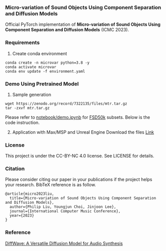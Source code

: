 ### Micro-variation of Sound Objects Using Component Separation and Diffusion Models
Official PyTorch implementation of **Micro-variation of Sound Objects Using Component Separation and Diffusion Models** (ICMC 2023).

### Requirements
1. Create conda environment
```
conda create -n microvar python=3.8 -y
conda activate microvar
conda env update -f environment.yaml
```

### Demo Using Pretrained Model
1. Sample generation
```
wget https://zenodo.org/record/7322135/files/mtr.tar.gz
tar -zxvf mtr.tar.gz 
```

Please refer to [notebook/demo.ipynb](https://github.com/youngjuene/microvar/notebook/demo.ipynb) for [FSD50k](https://github.com/youngjuene/microvar/notebook/samples) subsets. Below is the code instruction.

2. Application with Max/MSP and Unreal Engine
Download the files [Link](https://github.com/youngjune/microvar)


### License
This project is under the CC-BY-NC 4.0 license. See LICENSE for details.

### Citation
Please consider citing our paper in your publications if the project helps your research. BibTeX reference is as follow.
```
@article{micro2023liu,
  title={Micro-variation of Sound Objects Using Component Separation and Diffusion Models},
  author={Philip Liu, Youngjun Choi, Jinjoon Lee},
  journal={International Computer Music Conference},
  year={2023}
}
```


### Reference
[DiffWave: A Versatile Diffusion Model for Audio Synthesis](https://github.com/lmnt-com/diffwave)

